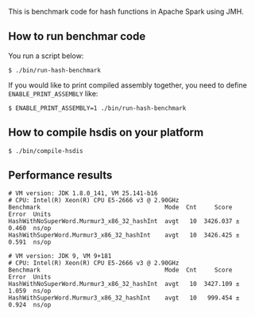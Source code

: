This is benchmark code for hash functions in Apache Spark using JMH.

## How to run benchmar code

You run a script below:

    $ ./bin/run-hash-benchmark

If you would like to print compiled assembly together, you need to define `ENABLE_PRINT_ASSEMBLY` like:

    $ ENABLE_PRINT_ASSEMBLY=1 ./bin/run-hash-benchmark

## How to compile hsdis on your platform

    $ ./bin/compile-hsdis

## Performance results

    # VM version: JDK 1.8.0_141, VM 25.141-b16
    # CPU: Intel(R) Xeon(R) CPU E5-2666 v3 @ 2.90GHz
    Benchmark                                   Mode  Cnt     Score   Error  Units
    HashWithNoSuperWord.Murmur3_x86_32_hashInt  avgt   10  3426.037 ± 0.460  ns/op
    HashWithSuperWord.Murmur3_x86_32_hashInt    avgt   10  3426.425 ± 0.591  ns/op

    # VM version: JDK 9, VM 9+181
    # CPU: Intel(R) Xeon(R) CPU E5-2666 v3 @ 2.90GHz
    Benchmark                                   Mode  Cnt     Score   Error  Units
    HashWithNoSuperWord.Murmur3_x86_32_hashInt  avgt   10  3427.109 ± 1.059  ns/op
    HashWithSuperWord.Murmur3_x86_32_hashInt    avgt   10   999.454 ± 0.924  ns/op


